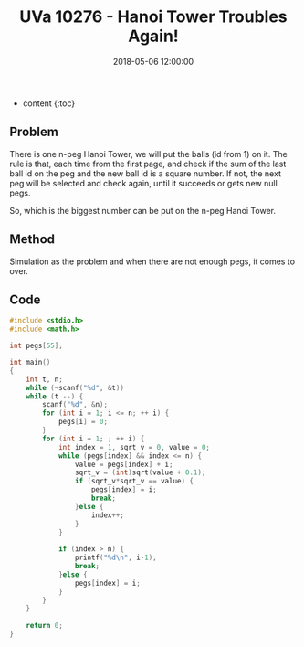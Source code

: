 ﻿---
layout: post
title: "UVa 10276 - Hanoi Tower Troubles Again!"
date: 2018-05-06 12:00:00
categories: ACM
tags: ACM
---

* content
{:toc}

## Problem

There is one n-peg Hanoi Tower, we will put the balls (id from 1) on it. The rule is that, each time from the first page, and check if the sum of the last ball id on the peg and the new ball id is a square number. If not, the next peg will be selected and check again, until it succeeds or gets new null pegs.

So, which is the biggest number can be put on the n-peg Hanoi Tower.

## Method

Simulation as the problem and when there are not enough pegs, it comes to over.

## Code

```c++
#include <stdio.h>
#include <math.h>

int pegs[55];

int main()
{
	int t, n;
	while (~scanf("%d", &t)) 
	while (t --) {
		scanf("%d", &n);
		for (int i = 1; i <= n; ++ i) {
			pegs[i] = 0;
		}
		for (int i = 1; ; ++ i) {
			int index = 1, sqrt_v = 0, value = 0;
			while (pegs[index] && index <= n) {
				value = pegs[index] + i;
				sqrt_v = (int)sqrt(value + 0.1);
				if (sqrt_v*sqrt_v == value) {
					pegs[index] = i;
					break;
				}else {
					index++;
				}
			}
			
			if (index > n) {
				printf("%d\n", i-1);
				break;
			}else {
				pegs[index] = i;
			}
		}
	}
	
	return 0;
}    
```
